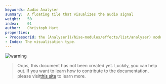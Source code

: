 ```yaml
---
keywords: Audio Analyser
summary:  A floating tile that visualizes the audio signal
weight:   50
index:    01
author:   Christoph Hart
properties:
- ProcessorId: the [Analyser](/hise-modules/effects/list/analyser) module that collects the data for the visualisation
- Index: The visualisation type.
---
```



![warning](/images/icon_warning:64px)  
> Oops, this document has not been created yet. Luckily, you can help out. If you want to learn how to contribute to the documentation, please visit[this site](glossary/contributing#contributing) to learn more.  
